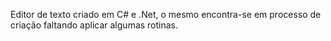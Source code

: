 Editor de texto criado em C# e .Net, o mesmo encontra-se em processo de criação faltando aplicar algumas rotinas.
